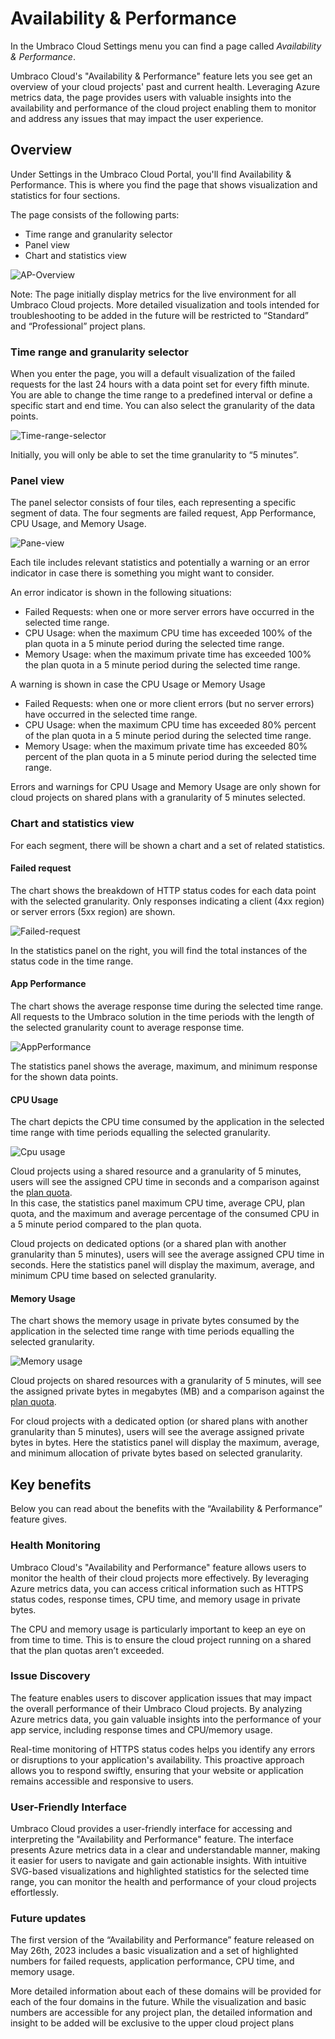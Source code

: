 # Availability & Performance

In the Umbraco Cloud Settings menu you can find a page called _Availability & Performance_.

Umbraco Cloud's "Availability & Performance" feature lets you see get an overview of your cloud projects' past and current health. Leveraging Azure metrics data, the page provides users with valuable insights into the availability and performance of the cloud project enabling them to monitor and address any issues that may impact the user experience.

## Overview

Under Settings in the Umbraco Cloud Portal, you'll find Availability & Performance. This is where you find the page that shows visualization and statistics for four sections.

The page consists of the following parts:
- Time range and granularity selector
- Panel view
- Chart and statistics view

![AP-Overview](../images/AP-Overview.png)

Note: The page initially display metrics for the live environment for all Umbraco Cloud projects. More detailed visualization and tools intended for troubleshooting to be added in the future will be restricted to “Standard” and “Professional” project plans.

### Time range and granularity selector

When you enter the page, you will a default visualization of the failed requests for the last 24 hours with a data point set for every fifth minute. You are able to change the time range to a predefined interval or define a specific start and end time. You can also select the granularity of the data points.

![Time-range-selector](../images/AP-time-range-selector.png)

Initially, you will only be able to set the time granularity to “5 minutes”.

### Panel view

The panel selector consists of four tiles, each representing a specific segment of data. The four segments are failed request, App Performance, CPU Usage, and Memory Usage.

![Pane-view](../images/AP-Panel-Selector.png)

Each tile includes relevant statistics and potentially a warning or an error indicator in case there is something you might want to consider.

An error indicator is shown in the following situations:
- Failed Requests: when one or more server errors have occurred in the selected time range.
- CPU Usage: when the maximum CPU time has exceeded 100% of the plan quota in a 5 minute period during the selected time range.
- Memory Usage: when the maximum private time has exceeded 100% the plan quota in a 5 minute period during the selected time range.

A warning is shown in case the CPU Usage or Memory Usage
- Failed Requests: when one or more client errors (but no server errors) have occurred in the selected time range.
- CPU Usage: when the maximum CPU time has exceeded 80% percent of the plan quota in a 5 minute period during the selected time range.
- Memory Usage: when the maximum private time has exceeded 80% percent of the plan quota in a 5 minute period during the selected time range.

Errors and warnings for CPU Usage and Memory Usage are only shown for cloud projects on shared plans with a granularity of 5 minutes selected.

### Chart and statistics view

For each segment, there will be shown a chart and a set of related statistics.

#### Failed request
The chart shows the breakdown of HTTP status codes for each data point with the selected granularity. Only responses indicating a client (4xx region) or server errors (5xx region) are shown.

![Failed-request](../images/AP-1-FailedRequests.png)

In the statistics panel on the right, you will find the total instances of the status code in the time range.

#### App Performance
The chart shows the average response time during the selected time range. All requests to the Umbraco solution in the time periods with the length of the selected granularity count to average response time.

![AppPerformance](../images/AP-2-AppPerformance.png)

The statistics panel shows the average, maximum, and minimum response for the shown data points.

#### CPU Usage
The chart depicts the CPU time consumed by the application in the selected time range with time periods equalling the selected granularity.

![Cpu usage](../images/AP-3-CpuUsage2.png)

Cloud projects using a shared resource and a granularity of 5 minutes, users will see the assigned CPU time in seconds and a comparison against the [plan quota](https://docs.umbraco.com/umbraco-cloud/getting-started/umbraco-cloud-plans).  
In this case, the statistics panel maximum CPU time, average CPU, plan quota, and the maximum and average percentage of the consumed CPU in a 5 minute period compared to the plan quota.

Cloud projects on dedicated options (or a shared plan with another granularity than 5 minutes), users will see the average assigned CPU time in seconds.
Here the statistics panel will display the maximum, average, and minimum CPU time based on selected granularity.

#### Memory Usage
The chart shows the memory usage in private bytes consumed by the application in the selected time range with time periods equalling the selected granularity.

![Memory usage](../images/AP-4-MemoryUsage.png)

Cloud projects on shared resources with a granularity of 5 minutes, will see the assigned private bytes in megabytes (MB) and a comparison against the [plan quota](https://docs.umbraco.com/umbraco-cloud/getting-started/umbraco-cloud-plans).

For cloud projects with a dedicated option (or shared plans with another granularity than 5 minutes), users will see the average assigned private bytes in bytes.
Here the statistics panel will display the maximum, average, and minimum allocation of private bytes based on selected granularity.

## Key benefits
Below you can read about the benefits with the “Availability & Performance” feature gives.

### Health Monitoring
Umbraco Cloud's "Availability and Performance" feature allows users to monitor the health of their cloud projects more effectively. By leveraging Azure metrics data, you can access critical information such as HTTPS status codes, response times, CPU time, and memory usage in private bytes.

 The CPU and memory usage is particularly important to keep an eye on from time to time. 
 This is to ensure the cloud project running on a shared that the plan quotas aren’t exceeded.

### Issue Discovery
The feature enables users to discover application issues that may impact the overall performance of their Umbraco Cloud projects. By analyzing Azure metrics data, you gain valuable insights into the performance of your app service, including response times and CPU/memory usage.

Real-time monitoring of HTTPS status codes helps you identify any errors or disruptions to your application's availability. This proactive approach allows you to respond swiftly, ensuring that your website or application remains accessible and responsive to users.

### User-Friendly Interface
Umbraco Cloud provides a user-friendly interface for accessing and interpreting the "Availability and Performance" feature. The interface presents Azure metrics data in a clear and understandable manner, making it easier for users to navigate and gain actionable insights. With intuitive SVG-based visualizations and highlighted statistics for the selected time range, you can monitor the health and performance of your cloud projects effortlessly.

### Future updates
The first version of the “Availability and Performance” feature released on May 26th, 2023 includes a basic visualization and a set of highlighted numbers for failed requests, application performance, CPU time, and memory usage.

More detailed information about each of these domains will be provided for each of the four domains in the future. While the visualization and basic numbers are accessible for any project plan, the detailed information and insight to be added will be exclusive to the upper cloud project plans
